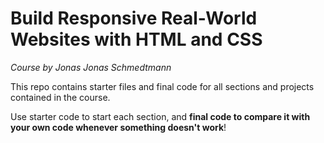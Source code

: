 # Build Responsive Real-World Websites with HTML and CSS

_Course by Jonas Jonas Schmedtmann_

This repo contains starter files and final code for all sections and projects contained in the course.

Use starter code to start each section, and **final code to compare it with your own code whenever something doesn't work**!
